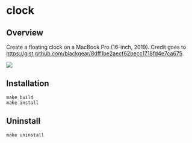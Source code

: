 # clock

## Overview

Create a floating clock on a MacBook Pro (16-inch, 2019). Credit goes to https://gist.github.com/blackgear/8dff1be2aecf62becc1718fd4e7ca675.

![](./screenshot.png)

## Installation

```
make build
make install
```

## Uninstall

```
make uninstall
```